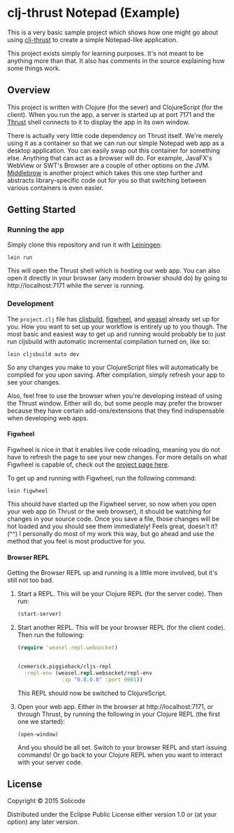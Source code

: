clj-thrust Notepad (Example)
============================

This is a very basic sample project which shows how one might go about using [clj-thrust](https://github.com/solicode/clj-thrust) to create a simple Notepad-like application.

This project exists simply for learning purposes. It's not meant to be anything more than that. It also has comments in the source explaining how some things work.

Overview
--------

This project is written with Clojure (for the sever) and ClojureScript (for the client). When you run the app, a server is started up at port 7171 and the [Thrust](https://github.com/breach/thrust) shell connects to it to display the app in its own window.

There is actually very little code dependency on Thrust itself. We're merely using it as a container so that we can run our simple Notepad web app as a desktop application. You can easily swap out this container for something else. Anything that can act as a browser will do. For example, JavaFX's WebView or SWT's Browser are a couple of other options on the JVM. [Middlebrow](https://github.com/solicode/middlebrow) is another project which takes this one step further and abstracts library-specific code out for you so that switching between various containers is even easier.

Getting Started
---------------

### Running the app

Simply clone this repository and run it with [Leiningen](http://leiningen.org):

```
lein run
```

This will open the Thrust shell which is hosting our web app. You can also open it directly in your browser (any modern browser should do) by going to http://localhost:7171 while the server is running.

### Development

The `project.clj` file has [cljsbuild](https://github.com/emezeske/lein-cljsbuild), [figwheel](https://github.com/bhauman/lein-figwheel), and [weasel](https://github.com/tomjakubowski/weasel) already set up for you. How you want to set up your workflow is entirely up to you though. The most basic and easiest way to get up and running would probably be to just run cljsbuild with automatic incremental compilation turned on, like so:

```
lein cljsbuild auto dev
```

So any changes you make to your ClojureScript files will automatically be compiled for you upon saving. After compilation, simply refresh your app to see your changes.

Also, feel free to use the browser when you're developing instead of using the Thrust window. Either will do, but some people may prefer the browser because they have certain add-ons/extensions that they find indispensable when developing web apps.

#### Figwheel

Figwheel is nice in that it enables live code reloading, meaning you do not have to refresh the page to see your new changes. For more details on what Figwheel is capable of, check out the [project page here](https://github.com/bhauman/lein-figwheel).

To get up and running with Figwheel, run the following command:

```
lein figwheel
```

This should have started up the Figwheel server, so now when you open your web app (in Thrust or the web browser), it should be watching for changes in your source code. Once you save a file, those changes will be hot loaded and you should see them immediately! Feels great, doesn't it? (^^) I personally do most of my work this way, but go ahead and use the method that you feel is most productive for you.

#### Browser REPL

Getting the Browser REPL up and running is a little more involved, but it's still not too bad.

1.	Start a REPL. This will be your Clojure REPL (for the server code). Then run:

	```clojure
	(start-server)
	```

2.	Start another REPL. This will be your browser REPL (for the client code). Then run the following:

	```clojure
	(require 'weasel.repl.websocket)


	(cemerick.piggieback/cljs-repl
	  :repl-env (weasel.repl.websocket/repl-env
	              :ip "0.0.0.0" :port 9001))
	```

	This REPL should now be switched to ClojureScript.

3.	Open your web app. Either in the browser at http://localhost:7171, or through Thrust, by running the following in your Clojure REPL (the first one we started):

	```
	(open-window)
	```

	And you should be all set. Switch to your browser REPL and start issuing commands! Or go back to your Clojure REPL when you want to interact with your server code.

License
-------

Copyright © 2015 Solicode

Distributed under the Eclipse Public License either version 1.0 or (at your option) any later version.
